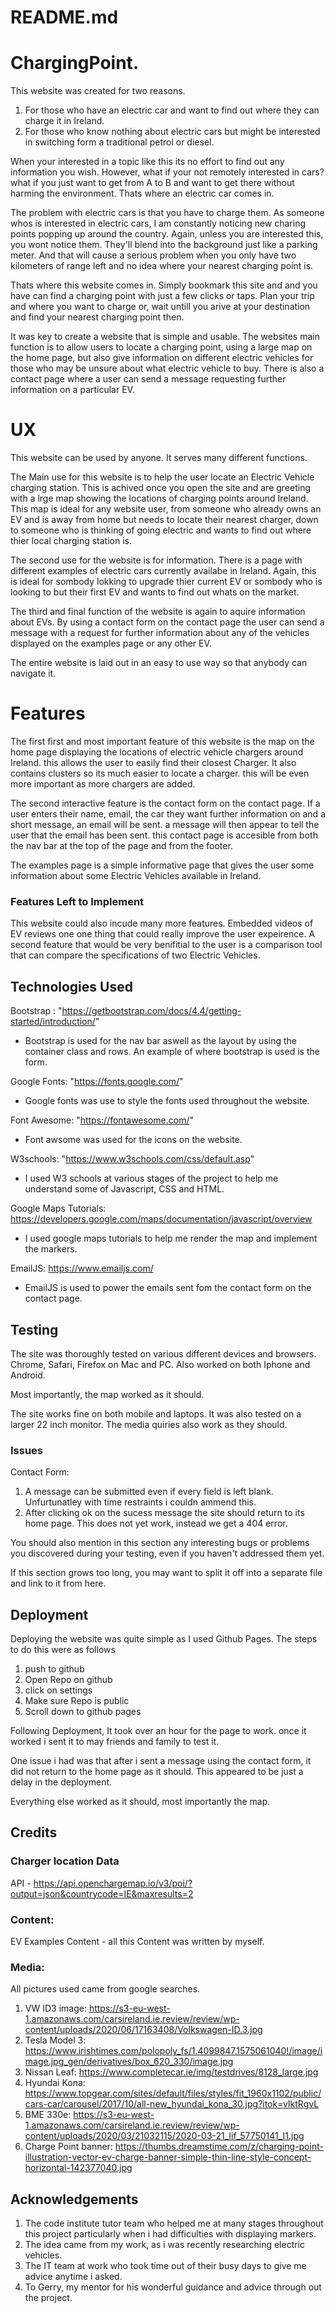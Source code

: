 # README.md

# ChargingPoint. 

This website was created for two reasons. 

1. For those who have an electric car and want to find out where they can charge it in Ireland. 
2. For those who know nothing about electric cars but might be interested in switching form a traditional petrol or diesel. 


When your interested in a topic like this its no effort to find out any information you wish. However, what if your not remotely interested in cars? what if you just want to get from A to B and want to get there 
without harming the environment. Thats where an electric car comes in. 

The problem with electric cars is that you have to charge them. As someone whos is interested in electric cars, I am constantly noticing new charing points popping up around the country. Again, unless you are interested
this, you wont notice them. They'll blend into the background just like a parking meter. And that will cause a serious problem when you only have two kilometers of range left and no idea where your nearest charging point
is. 

Thats where this website comes in. Simply bookmark this site and and you have can find a charging point with just a few clicks or taps. Plan your trip and where you want to charge or, wait untill you arive at your destination
and find your nearest charging point then. 

It was key to create a website that is simple and usable. The websites main function is to allow users to locate a charging point, using a large map on the home page, but also give information on different electric vehicles for those 
who may be unsure about what electric vehicle to buy. There is also a contact page where a user can send a message requesting further information on a particular EV. 


# UX

This website can be used by anyone. It serves many different functions. 

The Main use for this website is to help the user locate an Electric Vehicle charging station. This is achived once you open the site and are greeting with a lrge map showing the locations of charging points around Ireland. 
This map is ideal for any website user, from someone who already owns an EV and is away from home but needs to locate their nearest charger, down to someone who is thinking of going electric and wants to find out where thier local 
charging station is. 

The second use for the website is for information. There is a page with different examples of electric cars currently availabe in Ireland. Again, this is ideal for sombody lokking to upgrade thier current EV or
sombody who is looking to but their first EV and wants to find out whats on the market. 

The third and final function of the website is again to aquire information about EVs. By using a contact form on the contact page the user can send a message with a request for further information about any of the vehicles
displayed on the examples page or any other EV. 

The entire website is laid out in an easy to use way so that anybody can navigate it. 


# Features

The first first and most important feature of this website is the map on the home page displaying the locations of electric vehicle chargers around Ireland.
this allows the user to easily find their closest Charger. It also contains clusters so its much easier to locate a charger. this will be even more important as more chargers are added. 

The second interactive feature is the contact form on the contact page. If a user enters their name, email, the car they want further information on and a short message, an email will be sent.
a message will then appear to tell the user that the email has been sent. this contact page is accesible from both the nav bar at the top of the page and from the footer. 

The examples page is a simple informative page that gives the user some information about some Electric Vehicles available in Ireland. 


### Features Left to Implement

This website could also incude many more features. Embedded videos of EV reviews one one thing that could really improve the user expeirence. A second feature that would be very benifitial to the user 
is a comparison tool that can compare the specifications of two Electric Vehicles.


## Technologies Used

Bootstrap : "https://getbootstrap.com/docs/4.4/getting-started/introduction/"

- Bootstrap is used for the nav bar aswell as the layout by using the container class and rows. An example of where bootstrap is used is the form.

Google Fonts: "https://fonts.google.com/"

- Google fonts was use to style the fonts used throughout the website.

Font Awesome: "https://fontawesome.com/"

- Font awsome was used for the icons on the website.

W3schools: "https://www.w3schools.com/css/default.asp"

- I used W3 schools at various stages of the project to help me understand some of Javascript, CSS and HTML.

Google Maps Tutorials: https://developers.google.com/maps/documentation/javascript/overview

- I used google maps tutorials to help me render the map and implement the markers. 

EmailJS: https://www.emailjs.com/

- EmailJS is used to power the emails sent fom the contact form on the contact page. 




## Testing

The site was thoroughly tested on various different devices and browsers. Chrome, Safari, Firefox on Mac and PC. Also worked on both Iphone and Android. 

Most importantly, the map worked as it should.

The site works fine on both mobile and laptops. It was also tested on a larger 22 inch monitor. The media quiries also work as they should.

### Issues 

Contact Form: 
1. A message can be submitted even if every field is left blank. Unfurtunatley with time restraints i couldn ammend this. 
2. After clicking ok on the sucess message the site should return to its home page. This does not yet work, instead we get a 404 error. 



You should also mention in this section any interesting bugs or problems you discovered during your testing, even if you haven't addressed them yet.

If this section grows too long, you may want to split it off into a separate file and link to it from here.

## Deployment


Deploying the website was quite simple as I used Github Pages. The steps to do this were as follows

1. push to github
2. Open Repo on github
3. click on settings
4. Make sure Repo is public
5. Scroll down to github pages

Following Deployment, It took over an hour for the page to work. once it worked i sent it to may friends and family to test it. 

One issue i had was that after i sent a message using the contact form, it did not return to the home page as it should. This appeared to be just a delay in the deployment.

Everything else worked as it should, most importantly the map.


## Credits

### Charger location Data

API - https://api.openchargemap.io/v3/poi/?output=json&countrycode=IE&maxresults=2

### Content: 

EV Examples Content - all this Content was written by myself.

### Media:

All pictures used came from google searches. 

1. VW ID3 image: https://s3-eu-west-1.amazonaws.com/carsireland.ie.review/review/wp-content/uploads/2020/06/17163408/Volkswagen-ID.3.jpg
2. Tesla Model 3: https://www.irishtimes.com/polopoly_fs/1.4099847.1575061040!/image/image.jpg_gen/derivatives/box_620_330/image.jpg
3. Nissan Leaf: https://www.completecar.ie/img/testdrives/8128_large.jpg
4. Hyundai Kona: https://www.topgear.com/sites/default/files/styles/fit_1960x1102/public/cars-car/carousel/2017/10/all-new_hyundai_kona_30.jpg?itok=vIktRgvL
5. BME 330e: https://s3-eu-west-1.amazonaws.com/carsireland.ie.review/review/wp-content/uploads/2020/03/21032115/2020-03-21_lif_57750141_I1.jpg
6. Charge Point banner:  https://thumbs.dreamstime.com/z/charging-point-illustration-vector-ev-charge-banner-simple-thin-line-style-concept-horizontal-142377040.jpg


## Acknowledgements

1. The code institute tutor team who helped me at many stages throughout this project particularly when i had difficulties with displaying markers. 
2. The idea came from my work, as i was recently researching electric vehicles. 
3. The IT team at work who took time out of their busy days to give me advice anytime i asked. 
4. To Gerry, my mentor for his wonderful guidance and advice through out the project. 
